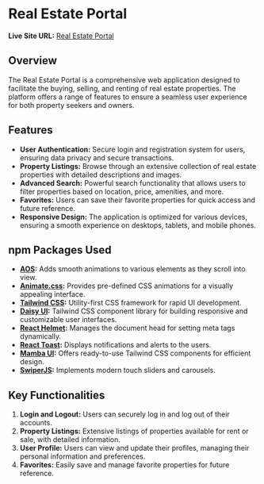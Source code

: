 # Real Estate Portal

**Live Site URL:** [Real Estate Portal](https://b9a8-real-estate.web.app/)

## Overview

The Real Estate Portal is a comprehensive web application designed to facilitate the buying, selling, and renting of real estate properties. The platform offers a range of features to ensure a seamless user experience for both property seekers and owners.

## Features

- **User Authentication:** Secure login and registration system for users, ensuring data privacy and secure transactions.
- **Property Listings:** Browse through an extensive collection of real estate properties with detailed descriptions and images.
- **Advanced Search:** Powerful search functionality that allows users to filter properties based on location, price, amenities, and more.
- **Favorites:** Users can save their favorite properties for quick access and future reference.
- **Responsive Design:** The application is optimized for various devices, ensuring a smooth experience on desktops, tablets, and mobile phones.

## npm Packages Used

- **[AOS](https://www.npmjs.com/package/aos):** Adds smooth animations to various elements as they scroll into view.
- **[Animate.css](https://animate.style/):** Provides pre-defined CSS animations for a visually appealing interface.
- **[Tailwind CSS](https://tailwindcss.com/):** Utility-first CSS framework for rapid UI development.
- **[Daisy UI](https://daisyui.com/):** Tailwind CSS component library for building responsive and customizable user interfaces.
- **[React Helmet](https://www.npmjs.com/package/react-helmet):** Manages the document head for setting meta tags dynamically.
- **[React Toast](https://react-toast.com/):** Displays notifications and alerts to the users.
- **[Mamba UI](https://mambaui.com/components):** Offers ready-to-use Tailwind CSS components for efficient design.
- **[SwiperJS](https://swiperjs.com/):** Implements modern touch sliders and carousels.

## Key Functionalities

1. **Login and Logout:** Users can securely log in and log out of their accounts.
2. **Property Listings:** Extensive listings of properties available for rent or sale, with detailed information.
3. **User Profile:** Users can view and update their profiles, managing their personal information and preferences.
4. **Favorites:** Easily save and manage favorite properties for future reference.
